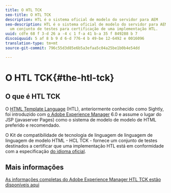 ```yaml
---
title: O HTL TCK
seo-title: O HTL TCK
description: HTL é o sistema oficial de modelo do servidor para AEM
seo-description: HTL é o sistema oficial de modelo do servidor para AEM, e o TCK fornece
  um conjunto de testes para certificação de uma implementação HTL.
uuid: cdfe 68 f 3-d 26 a -4 c 1 f-a 41 b-a 35 f 849288 b 7
discoiquuid: 5 af 8 b 9 d 6-d 776-4 b 49-be 12-6492 e 0016096
translation-type: tm+mt
source-git-commit: 796c55d3d85e6b5a3efaa5c04a25be1b0b4e54dd

---
```



# O HTL TCK{#the-htl-tck}

## O que é HTL TCK

O [HTML Template Language](https://docs.adobe.com/docs/en/htl.html "to the HTML Template Language") (HTL), anteriormente conhecido como Sightly, foi introduzido com [o Adobe Experience Manager](http://www.adobe.com/solutions/web-experience-management.html) 6.0 e assume o lugar do JSP (javaserver Pages) como o sistema de modelo de modelo de HTML preferido e recomendado.

O Kit de compatibilidade de tecnologia de linguagem de linguagem de linguagem de modelo HTML - HCL TCK - fornece um conjunto de testes destinados a certificar que uma implementação HTL está em conformidade com a especificação [do idioma oficial](https://github.com/adobe/htl-spec).

## Mais informações

[As informações completas do Adobe Experience Manager HTL TCK estão disponíveis aqui](https://github.com/adobe/htl-tck)
